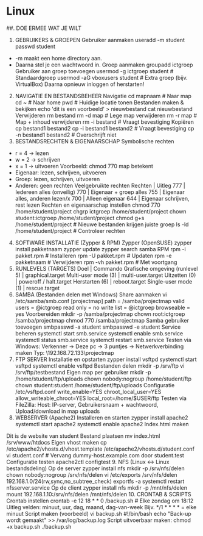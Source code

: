 # Linux
##. DOE ERMEE WAT JE WILT

1. GEBRUIKERS & GROEPEN
Gebruiker aanmaken
useradd -m student
passwd student
- -m maakt een home directory aan.
- Daarna stel je een wachtwoord in.
Groep aanmaken
groupadd ictgroep
Gebruiker aan groep toevoegen
usermod -g ictgroep student # Standaardgroep
usermod -aG vboxusers student # Extra groep (bijv. VirtualBox)
Daarna opnieuw inloggen of herstarten!
2. NAVIGATIE EN BESTANDSBEHEER
Navigatie
cd mapnaam # Naar map
cd ~ # Naar home
pwd # Huidige locatie tonen
Bestanden maken & bekijken
echo 'dit is een voorbeeld' > nieuwbestand
cat nieuwbestand
Verwijderen
rm bestand
rm -d map # Lege map verwijderen
rm -r map # Map + inhoud verwijderen
rm -i bestand # Vraagt bevestiging
Kopiëren
cp bestand1 bestand2
cp -i bestand1 bestand2 # Vraagt bevestiging
cp -n bestand1 bestand2 # Overschrijft niet
3. BESTANDSRECHTEN & EIGENAARSCHAP
Symbolische rechten
- r = 4 → lezen
- w = 2 → schrijven
- x = 1 → uitvoeren
Voorbeeld: chmod 770 map betekent
- Eigenaar: lezen, schrijven, uitvoeren
- Groep: lezen, schrijven, uitvoeren
- Anderen: geen rechten
Veelgebruikte rechten
Rechten | Uitleg
777 | Iedereen alles (onveilig)
770 | Eigenaar + groep alles
755 | Eigenaar alles, anderen lezen/x
700 | Alleen eigenaar
644 | Eigenaar schrijven, rest lezen
Rechten en eigenaarschap instellen
chmod 770 /home/student/project
chgrp ictgroep /home/student/project
chown student:ictgroep /home/student/project
chmod g+s /home/student/project # Nieuwe bestanden krijgen juiste groep
ls -ld /home/student/project # Controleer rechten
4. SOFTWARE INSTALLATIE (Zypper & RPM)
Zypper (OpenSUSE)
zypper install pakketnaam
zypper update
zypper search samba
RPM
rpm -i pakket.rpm # Installeren
rpm -U pakket.rpm # Updaten
rpm -e pakketnaam # Verwijderen
rpm -vh pakket.rpm # Met voortgang
5. RUNLEVELS (TARGETS)
Doel | Commando
Grafische omgeving (runlevel 5) | graphical.target
Multi-user mode (3) | multi-user.target
Uitzetten (0) | poweroff / halt.target
Herstarten (6) | reboot.target
Single-user mode (1) | rescue.target
6. SAMBA (Bestanden delen met Windows)
Share aanmaken
vi /etc/samba/smb.conf
[projectmap]
path = /samba/projectmap
valid users = @ictgroep
read only = no
write list = @ictgroep
browseable = yes
Voorbereiden
mkdir -p /samba/projectmap
chown root:ictgroep /samba/projectmap
chmod 770 /samba/projectmap
Samba gebruiker toevoegen
smbpasswd -a student
smbpasswd -e student
Service beheren
systemctl start smb.service
systemctl enable smb.service
systemctl status smb.service
systemctl restart smb.service
Testen via Windows: Verkenner → Deze pc → 3 puntjes → Netwerkverbinding maken
Typ: \192.168.72.133\projectmap
7. FTP SERVER
Installatie en opstarten
zypper install vsftpd
systemctl start vsftpd
systemctl enable vsftpd
Bestanden delen
mkdir -p /srv/ftp
vi /srv/ftp/testbestand
Eigen map per gebruiker
mkdir -p /home/student/ftp/uploads
chown nobody:nogroup /home/student/ftp
chown student:student /home/student/ftp/uploads
Configuratie /etc/vsftpd.conf
write_enable=YES
chroot_local_user=YES
allow_writeable_chroot=YES
local_root=/home/$USER/ftp
Testen via FileZilla: Host: IP-server, Gebruikersnaam + wachtwoord, Upload/download in map
uploads
8. WEBSERVER (Apache2)
Installeren en starten
zypper install apache2
systemctl start apache2
systemctl enable apache2
Index.html maken
<HTML>
 <HEAD></HEAD>
 <BODY>
 Dit is de website van student
 </BODY>
</HTML>
Bestand plaatsen
mv index.html /srv/www/htdocs
Eigen vhost maken
cp /etc/apache2/vhosts.d/vhost.template /etc/apache2/vhosts.d/student.conf
vi student.conf
# Vervang dummy-host.example.com door student.test
Configuratie testen
apache2ctl configtest
9. NFS (Linux <-> Linux bestandsdeling)
Op de server
zypper install nfs
mkdir -p /srv/nfs/delen
chown nobody:nogroup /srv/nfs/delen
vi /etc/exports
/srv/nfs/delen 192.168.1.0/24(rw,sync,no_subtree_check)
exportfs -a
systemctl restart nfsserver.service
Op de client
zypper install nfs
mkdir -p /mnt/nfs/delen
mount 192.168.1.10:/srv/nfs/delen /mnt/nfs/delen
10. CRONTAB & SCRIPTS
Crontab instellen
crontab -e
12 18 * * 0 /backup.sh # Elke zondag om 18:12
Uitleg velden:
minuut, uur, dag, maand, dag-van-week
Bijv. */1 * * * * = elke minuut
Script maken (voorbeeld)
vi backup.sh
#!/bin/bash
echo "Back-up wordt gemaakt" >> /var/log/backup.log
Script uitvoerbaar maken:
chmod +x backup.sh
./backup.sh
